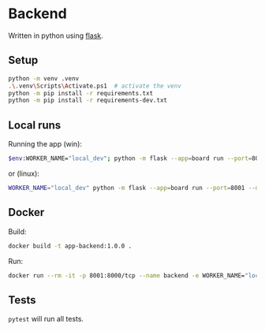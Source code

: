 # Backend

Written in python using [flask](https://flask.palletsprojects.com/en/3.0.x/).

## Setup

```bash
python -m venv .venv
.\.venv\Scripts\Activate.ps1  # activate the venv
python -m pip install -r requirements.txt
python -m pip install -r requirements-dev.txt
```

## Local runs

Running the app (win):

```bash
$env:WORKER_NAME="local_dev"; python -m flask --app=board run --port=8001 --debug
```

or (linux):

```bash
WORKER_NAME="local_dev" python -m flask --app=board run --port=8001 --debug
```

## Docker

Build:

```bash
docker build -t app-backend:1.0.0 .
```

Run:

```bash
docker run --rm -it -p 8001:8000/tcp --name backend -e WORKER_NAME="local_dev" app-backend:1.0.0
```

## Tests

`pytest` will run all tests.
